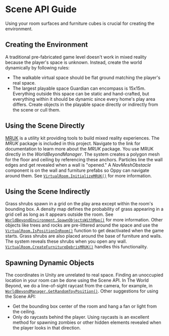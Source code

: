 # Scene API Guide

Using your room surfaces and furniture cubes is crucial for creating the environment.

## Creating the Environment
A traditional pre-fabricated game level doesn't work in mixed reality because the player's space is unknown. Instead, create the world dynamically by following rules:
* The walkable virtual space should be flat ground matching the player's real space.
* The largest playable space Guardian can encompass is 15x15m. Everything outside this space can be static and hand-crafted, but everything within it should be dynamic since every home's play area differs. Create objects in the playable space directly or indirectly from the scene or cull them.

## Using the Scene Directly

[MRUK](https://developers.meta.com/horizon/documentation/unity/unity-mr-utility-kit-overview/) is a utility kit providing tools to build mixed reality experiences. The *MRUK* package is included in this project.
Navigate to the link for documentation to learn more about the *MRUK* package. You use MRUK directly in the *WorldBeyondManager*. The system creates a polygon mesh for the floor and ceiling by referencing these anchors. Particles line the wall edges and get revealed when a wall is "opened." A *NavMeshObstacle* component is on the wall and furniture prefabs so Oppy can navigate around them. See [`VirtualRoom.InitializeMRUK()`](../Assets/TheWorldBeyond/Scripts/Environment/RoomEnvironment/VirtualRoom.cs#L284) for more information.

## Using the Scene Indirectly
Grass shrubs spawn in a grid on the play area except within the room's bounding box. A density map defines the probability of grass appearing in a grid cell as long as it appears outside the room. See [`WorldBeyondEnvironment.SpawnObjectsWithMap()`](../Assets/TheWorldBeyond/Scripts/Environment/BackgroundEnvironment/WorldBeyondEnvironment.cs#L48) for more information. Other objects like trees and rocks are pre-littered around the space and use the [`VirtualRoom.IsPositionInRoom()`](../Assets/TheWorldBeyond/Scripts/Environment/RoomEnvironment/VirtualRoom.cs#L818) function to get deactivated when the game starts. Grass shrubs are also placed around the base of furniture and walls. The system reveals these shrubs when you open any wall. [`VirtualRoom.CreateFurnitureDebrisMRUK()`](../Assets/TheWorldBeyond/Scripts/Environment/RoomEnvironment/VirtualRoom.cs#L631) handles this functionality.

## Spawning Dynamic Objects
The coordinates in Unity are unrelated to real space. Finding an unoccupied location in your room can be done using the Scene API. In The World Beyond, we do a line-of-sight raycast from the camera, for example, in [`WorldBeyondManager.GetRandomToyPosition()`](../Assets/TheWorldBeyond/Scripts/GameManagement/WorldBeyondManager.cs#L1068). Other suggestions for using the Scene API:
* Get the bounding box center of the room and hang a fan or light from the ceiling.
* Only do raycasts behind the player. Using raycasts is an excellent method for spawning zombies or other hidden elements revealed when the player looks in that direction.

